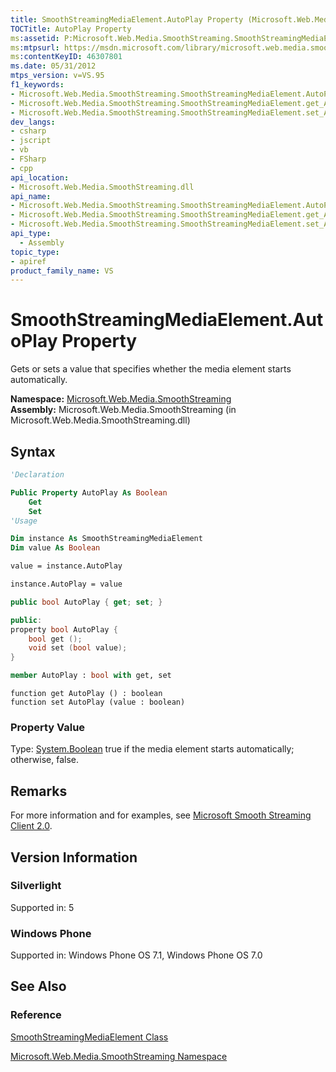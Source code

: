 ```yaml
---
title: SmoothStreamingMediaElement.AutoPlay Property (Microsoft.Web.Media.SmoothStreaming)
TOCTitle: AutoPlay Property
ms:assetid: P:Microsoft.Web.Media.SmoothStreaming.SmoothStreamingMediaElement.AutoPlay
ms:mtpsurl: https://msdn.microsoft.com/library/microsoft.web.media.smoothstreaming.smoothstreamingmediaelement.autoplay(v=VS.95)
ms:contentKeyID: 46307801
ms.date: 05/31/2012
mtps_version: v=VS.95
f1_keywords:
- Microsoft.Web.Media.SmoothStreaming.SmoothStreamingMediaElement.AutoPlay
- Microsoft.Web.Media.SmoothStreaming.SmoothStreamingMediaElement.get_AutoPlay
- Microsoft.Web.Media.SmoothStreaming.SmoothStreamingMediaElement.set_AutoPlay
dev_langs:
- csharp
- jscript
- vb
- FSharp
- cpp
api_location:
- Microsoft.Web.Media.SmoothStreaming.dll
api_name:
- Microsoft.Web.Media.SmoothStreaming.SmoothStreamingMediaElement.AutoPlay
- Microsoft.Web.Media.SmoothStreaming.SmoothStreamingMediaElement.get_AutoPlay
- Microsoft.Web.Media.SmoothStreaming.SmoothStreamingMediaElement.set_AutoPlay
api_type:
  - Assembly
topic_type:
- apiref
product_family_name: VS
---
```


# SmoothStreamingMediaElement.AutoPlay Property

Gets or sets a value that specifies whether the media element starts automatically.

**Namespace:**  [Microsoft.Web.Media.SmoothStreaming](microsoft-web-media-smoothstreaming-namespace_1.md)  
**Assembly:**  Microsoft.Web.Media.SmoothStreaming (in Microsoft.Web.Media.SmoothStreaming.dll)

## Syntax

```vb
'Declaration

Public Property AutoPlay As Boolean
    Get
    Set
'Usage

Dim instance As SmoothStreamingMediaElement
Dim value As Boolean

value = instance.AutoPlay

instance.AutoPlay = value
```

```csharp
public bool AutoPlay { get; set; }
```

```cpp
public:
property bool AutoPlay {
    bool get ();
    void set (bool value);
}
```

``` fsharp
member AutoPlay : bool with get, set
```

```jscript
function get AutoPlay () : boolean
function set AutoPlay (value : boolean)
```

### Property Value

Type: [System.Boolean](https://msdn.microsoft.com/library/a28wyd50\(v=vs.95\))  
true if the media element starts automatically; otherwise, false.

## Remarks

For more information and for examples, see [Microsoft Smooth Streaming Client 2.0](microsoft-smooth-streaming-client-2-0.md).

## Version Information

### Silverlight

Supported in: 5  

### Windows Phone

Supported in: Windows Phone OS 7.1, Windows Phone OS 7.0  

## See Also

### Reference

[SmoothStreamingMediaElement Class](smoothstreamingmediaelement-class-microsoft-web-media-smoothstreaming_1.md)

[Microsoft.Web.Media.SmoothStreaming Namespace](microsoft-web-media-smoothstreaming-namespace_1.md)
